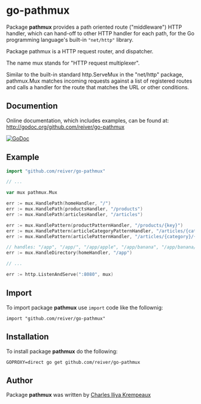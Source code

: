 # go-pathmux

Package **pathmux** provides a path oriented route ("middleware") HTTP handler, which can hand-off to other HTTP handler for each path,
for the Go programming language's built-in `"net/http"` library.

Package pathmux is a HTTP request router, and dispatcher.

The name mux stands for "HTTP request multiplexer".

Similar to the built-in standard http.ServeMux in the "net/http" package,
pathmux.Mux matches incoming requests against a list of registered routes
and calls a handler for the route that matches the URL or other conditions.


## Documention

Online documentation, which includes examples, can be found at: http://godoc.org/github.com/reiver/go-pathmux

[![GoDoc](https://godoc.org/github.com/reiver/go-pathmux?status.svg)](https://godoc.org/github.com/reiver/go-pathmux)

## Example
```go
import "github.com/reiver/go-pathmux"

// ...

var mux pathmux.Mux

err := mux.HandlePath(homeHandler, "/")
err := mux.HandlePath(productsHandler, "/products")
err := mux.HandlePath(articlesHandler, "/articles")

err := mux.HandlePattern(productPatternHandler, "/products/{key}")
err := mux.HandlePattern(articleCategoryPatternHandler, "/articles/{category}/")
err := mux.HandlePattern(articlePatternHandler, "/articles/{category}/{article_id}")

// handles: "/app", "/app/", "/app/apple", "/app/banana", "/app/banana/", "/app/banana/peel.jpeg",  "/app/cherry", etc.
err := mux.HandleDirectory(homeHandler, "/app")

// ...

err := http.ListenAndServe(":8080", mux)
```

## Import

To import package **pathmux** use `import` code like the follownig:

```
import "github.com/reiver/go-pathmux"
```

## Installation

To install package **pathmux** do the following:
```
GOPROXY=direct go get github.com/reiver/go-pathmux
```

## Author

Package **pathmux** was written by [Charles Iliya Krempeaux](http://reiver.link)
